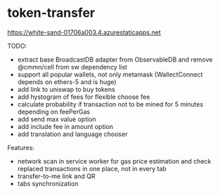 # token-transfer

https://white-sand-01706a003.4.azurestaticapps.net


TODO:
* extract base BroadcastDB adapter from ObservableDB and remove @cmmn/cell from sw dependency list
* support all popular wallets, not only metamask (WallectConnect depends on ethers-5 and is huge)
* add link to uniswap to buy tokens
* add hystogram of fees for flexible choose fee
* calculate probability if transaction not to be mined for 5 minutes depending on feePerGas
* add send max value option
* add include fee in amount option
* add translation and language chooser

Features:

* network scan in service worker for gas price estimation and check replaced transactions in one place, not in every tab
* transfer-to-me link and QR
* tabs synchronization